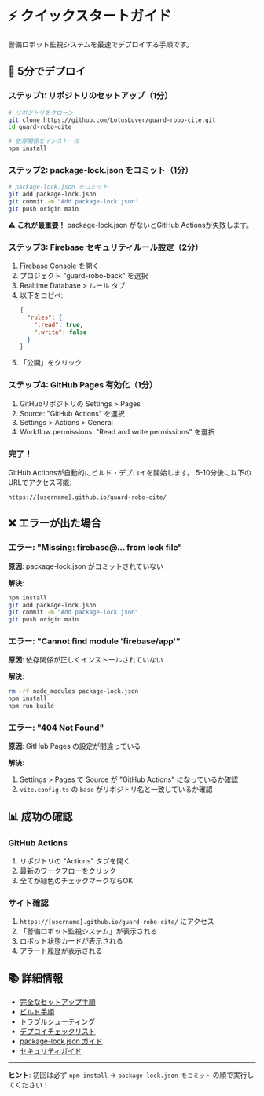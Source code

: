 # ⚡ クイックスタートガイド

警備ロボット監視システムを最速でデプロイする手順です。

## 🚀 5分でデプロイ

### ステップ1: リポジトリのセットアップ（1分）

```bash
# リポジトリをクローン
git clone https://github.com/LotusLover/guard-robo-cite.git
cd guard-robo-cite

# 依存関係をインストール
npm install
```

### ステップ2: package-lock.json をコミット（1分）

```bash
# package-lock.json をコミット
git add package-lock.json
git commit -m "Add package-lock.json"
git push origin main
```

⚠️ **これが最重要！** package-lock.json がないとGitHub Actionsが失敗します。

### ステップ3: Firebase セキュリティルール設定（2分）

1. [Firebase Console](https://console.firebase.google.com/) を開く
2. プロジェクト "guard-robo-back" を選択
3. Realtime Database > ルール タブ
4. 以下をコピペ:
   ```json
   {
     "rules": {
       ".read": true,
       ".write": false
     }
   }
   ```
5. 「公開」をクリック

### ステップ4: GitHub Pages 有効化（1分）

1. GitHubリポジトリの Settings > Pages
2. Source: "GitHub Actions" を選択
3. Settings > Actions > General
4. Workflow permissions: "Read and write permissions" を選択

### 完了！

GitHub Actionsが自動的にビルド・デプロイを開始します。
5-10分後に以下のURLでアクセス可能:

```
https://[username].github.io/guard-robo-cite/
```

## ❌ エラーが出た場合

### エラー: "Missing: firebase@... from lock file"

**原因**: package-lock.json がコミットされていない

**解決**:
```bash
npm install
git add package-lock.json
git commit -m "Add package-lock.json"
git push origin main
```

### エラー: "Cannot find module 'firebase/app'"

**原因**: 依存関係が正しくインストールされていない

**解決**:
```bash
rm -rf node_modules package-lock.json
npm install
npm run build
```

### エラー: "404 Not Found"

**原因**: GitHub Pages の設定が間違っている

**解決**:
1. Settings > Pages で Source が "GitHub Actions" になっているか確認
2. `vite.config.ts` の `base` がリポジトリ名と一致しているか確認

## 📊 成功の確認

### GitHub Actions
1. リポジトリの "Actions" タブを開く
2. 最新のワークフローをクリック
3. 全てが緑色のチェックマークならOK

### サイト確認
1. `https://[username].github.io/guard-robo-cite/` にアクセス
2. 「警備ロボット監視システム」が表示される
3. ロボット状態カードが表示される
4. アラート履歴が表示される

## 📚 詳細情報

- [完全なセットアップ手順](README.md)
- [ビルド手順](docs/BUILD.md)
- [トラブルシューティング](docs/TROUBLESHOOTING.md)
- [デプロイチェックリスト](docs/DEPLOY_CHECKLIST.md)
- [package-lock.json ガイド](docs/PACKAGE_LOCK.md)
- [セキュリティガイド](docs/SECURITY.md)

---

**ヒント**: 初回は必ず `npm install` → `package-lock.json をコミット` の順で実行してください！